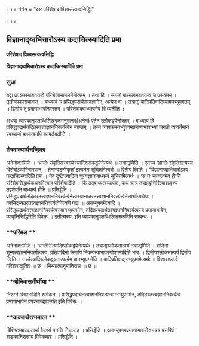 +++
title = "०४ परिशेषाद् विश्वसत्यत्वसिद्धिः"

+++


## विज्ञानाद्य्वभिचारोऽस्य कदाचित्स्यादिति प्रमा

**परिशेषाद् विश्वसत्यत्वसिद्धिः**

**विज्ञानाद्य्वभिचारोऽस्य कदाचित्स्यादिति प्रमा**

### **सुधा**

यद्वा प्रपञ्चस्याबाध्यत्वे परिशेषप्रमाणमनेनोक्तम् । तथा हि । जगतो बाध्यत्वमबाध्यत्वं च प्रसक्तम् । तृतीयप्रकाराभावात् । बाध्यत्वं च प्रसिद्धपदार्थतत्त्वज्ञानेन, अन्येन वा । तत्राद्यं वादिप्रतिवादिभ्यामनभ्युपगतम् । द्वितीयं तु प्रमाणाभावनिरस्तम् । परिशेषादबाध्यत्वमेव सिध्यतीति ।

अथवा व्यापकानुपलब्धिलिङ्गकमनुमानम्(अनेन) एतेन श्लोकद्वयेनोक्तम् । बाध्यत्वं हि प्रसिद्धपदार्थतदितरतत्त्वज्ञाननिवर्त्यत्वेन व्याप्तम् । तच्च व्यापकमनभ्युपगमप्रमाणाभावाभ्यां जगतो व्यावर्तमानं स्वव्याप्यं बाध्यत्वमपि व्यावर्तयतीति ।

### **शेषवाक्यार्थचन्द्रिका**

अनेनोक्तमिति । ‘भ्रान्तेः संवृतिसत्त्वस्ये’त्यादिश्लोकद्वयेनेत्यर्थः ॥ तत्राद्यमिति । एतच्च ‘भ्रान्तेः संवृतिसत्यस्य विशेषोऽव्यभिचारवान् । तेनाप्यङ्गीकृत’ इत्यनेन सूचितमित्यर्थः ॥ द्वितीयं त्विति । ‘विज्ञानाव्द्यभिचारोऽस्य कदाचित्स्यादिति प्रमा । नैव दृष्टे’त्यादिना शून्यज्ञानाबाध्यत्वं सूचितमित्यर्थः । ‘स नः सत्यत्वमेव ही’ति परिशेषसिद्धार्थकथनमित्याह परिशेषादिति । किं तद्बाध्यत्वव्यापकं, कथं चात्र तव्द्यावृत्तिरित्याशङ्क्य तद्दर्शयति बाध्यत्वं हीति ॥ प्रसिद्धेति ।
प्रसिद्धपदार्थतदितरतत्त्वज्ञाननिवर्त्यत्वेनेत्यस्यान्यतरतत्त्वज्ञाननिवर्त्यत्वेनेत्यर्थोऽवधेयः । क्वचिदन्यतरतत्त्वज्ञाननिवर्त्यत्वेनेत्यपि पाठः ॥ अनभ्युपगमेत्यादि । प्रसिद्धपदार्थतत्त्वज्ञाननिवर्त्यत्वस्यानभ्युपगमेन, तदितरपदार्थतत्त्वज्ञाननिवर्त्यत्वस्य प्रमाणाभावेन, व्यावृत्तिसिद्धिरिति विवेकः । इतीत्यस्य, इति व्यापकानुपलब्धिलिङ्गकमिति सम्बन्धः ।

### **परिमल **

अनेनोक्तमिति । ‘भ्रान्तेरि’त्यादिश्लोकद्वयेनेत्यर्थः । तत्राद्यश्लोकतात्पर्यं तत्राद्यमिति । वादिना शून्यत्वज्ञाननिवर्त्यत्वस्य, प्रतिवादिना केनापि निवर्त्यत्वाभावस्योपगमादिति भावः । द्वितीयश्लोकतात्पर्यं द्वितीयं त्विति । तच्चेत्यादिश्लोकद्वयतात्पर्त्यम् अनभ्युपगमेति । वादिप्रतिवाद्यनभ्युपगमेत्यर्थः ॥ विश्वबाध्यत्वे परिशेषाद्युक्तिः ॥ छ ॥ मिथ्यात्वानुमानिरासः ॥ छ ॥

### **श्रीनिवासतीर्थीया **

निरस्तं विज्ञानादिति श्लोकेन । प्रसिद्धपदार्थतत्त्वज्ञाननिवर्त्यत्वमनभ्युपगमेन, तदितरतत्त्वज्ञाननिवर्त्यत्वं प्रमाणाभावेन प्रपञ्चाव्द्यावर्त्यत इति विवेकः ।

### **वाक्यार्थरत्नमाला **

विशिष्टव्यापकतायां वैयर्थ्यं मनसि निधायाह । प्रसिद्धेति । अनभ्युपगमप्रमाणाभावयोरुभयत्र प्रसक्तिं शङ्कानिरासाय विवेकमाह । प्रसिद्धेति ।

